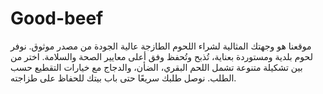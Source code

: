# Good-beef
موقعنا هو وجهتك المثالية لشراء اللحوم الطازجة عالية الجودة من مصدر موثوق. نوفر لحوم بلدية ومستوردة بعناية، تُذبح وتُحفظ وفق أعلى معايير الصحة والسلامة. اختر من بين تشكيلة متنوعة تشمل اللحم البقري، الضأن، والدجاج مع خيارات التقطيع حسب الطلب. نوصل طلبك سريعًا حتى باب بيتك للحفاظ على طزاجته.
